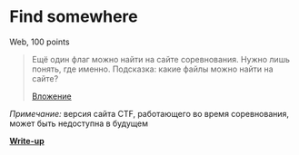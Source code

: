 # Find somewhere

Web, 100 points

> Ещё один флаг можно найти на сайте соревнования. Нужно лишь понять, где именно.
> Подсказка: какие файлы можно найти на сайте?
>
> [Вложение](https://ctf.upml.tech/)

*Примечание:* версия сайта CTF, работающего во время соревнования, может быть
недоступна в будущем

**[Write-up](https://github.com/upmlctf/2017-summer/blob/master/find-somewhere/WRITEUP.md)**
